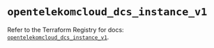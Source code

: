 # `opentelekomcloud_dcs_instance_v1`

Refer to the Terraform Registry for docs: [`opentelekomcloud_dcs_instance_v1`](https://registry.terraform.io/providers/opentelekomcloud/opentelekomcloud/1.36.18/docs/resources/dcs_instance_v1).
